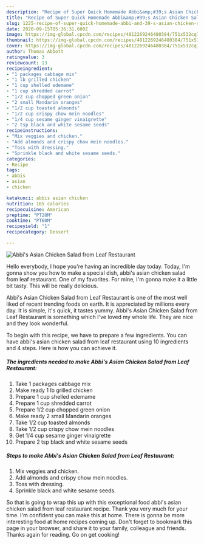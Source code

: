 ```yaml
---
description: "Recipe of Super Quick Homemade Abbi&amp;#39;s Asian Chicken Salad from Leaf Restaurant"
title: "Recipe of Super Quick Homemade Abbi&amp;#39;s Asian Chicken Salad from Leaf Restaurant"
slug: 1225-recipe-of-super-quick-homemade-abbi-and-39-s-asian-chicken-salad-from-leaf-restaurant
date: 2020-09-15T05:36:31.600Z
image: https://img-global.cpcdn.com/recipes/4812269246480384/751x532cq70/abbis-asian-chicken-salad-from-leaf-restaurant-recipe-main-photo.jpg
thumbnail: https://img-global.cpcdn.com/recipes/4812269246480384/751x532cq70/abbis-asian-chicken-salad-from-leaf-restaurant-recipe-main-photo.jpg
cover: https://img-global.cpcdn.com/recipes/4812269246480384/751x532cq70/abbis-asian-chicken-salad-from-leaf-restaurant-recipe-main-photo.jpg
author: Thomas Abbott
ratingvalue: 3
reviewcount: 13
recipeingredient:
- "1 packages cabbage mix"
- "1 lb grilled chicken"
- "1 cup shelled edemame"
- "1 cup shredded carrot"
- "1/2 cup chopped green onion"
- "2 small Mandarin oranges"
- "1/2 cup toasted almonds"
- "1/2 cup crispy chow mein noodles"
- "1/4 cup sesame ginger vinaigrette"
- "2 tsp black and white sesame seeds"
recipeinstructions:
- "Mix veggies and chicken."
- "Add almonds and crispy chow mein noodles."
- "Toss with dressing."
- "Sprinkle black and white sesame seeds."
categories:
- Recipe
tags:
- abbis
- asian
- chicken

katakunci: abbis asian chicken 
nutrition: 165 calories
recipecuisine: American
preptime: "PT28M"
cooktime: "PT60M"
recipeyield: "1"
recipecategory: Dessert

---
```



![Abbi&#39;s Asian Chicken Salad from Leaf Restaurant](https://img-global.cpcdn.com/recipes/4812269246480384/751x532cq70/abbis-asian-chicken-salad-from-leaf-restaurant-recipe-main-photo.jpg)

Hello everybody, I hope you're having an incredible day today. Today, I'm gonna show you how to make a special dish, abbi&#39;s asian chicken salad from leaf restaurant. One of my favorites. For mine, I'm gonna make it a little bit tasty. This will be really delicious.

Abbi&#39;s Asian Chicken Salad from Leaf Restaurant is one of the most well liked of recent trending foods on earth. It is appreciated by millions every day. It is simple, it's quick, it tastes yummy. Abbi&#39;s Asian Chicken Salad from Leaf Restaurant is something which I've loved my whole life. They are nice and they look wonderful.




To begin with this recipe, we have to prepare a few ingredients. You can have abbi&#39;s asian chicken salad from leaf restaurant using 10 ingredients and 4 steps. Here is how you can achieve it.

<!--inarticleads1-->

##### The ingredients needed to make Abbi&#39;s Asian Chicken Salad from Leaf Restaurant:

1. Take 1 packages cabbage mix
1. Make ready 1 lb grilled chicken
1. Prepare 1 cup shelled edemame
1. Prepare 1 cup shredded carrot
1. Prepare 1/2 cup chopped green onion
1. Make ready 2 small Mandarin oranges
1. Take 1/2 cup toasted almonds
1. Take 1/2 cup crispy chow mein noodles
1. Get 1/4 cup sesame ginger vinaigrette
1. Prepare 2 tsp black and white sesame seeds




<!--inarticleads2-->

##### Steps to make Abbi&#39;s Asian Chicken Salad from Leaf Restaurant:

1. Mix veggies and chicken.
1. Add almonds and crispy chow mein noodles.
1. Toss with dressing.
1. Sprinkle black and white sesame seeds.




So that is going to wrap this up with this exceptional food abbi&#39;s asian chicken salad from leaf restaurant recipe. Thank you very much for your time. I'm confident you can make this at home. There is gonna be more interesting food at home recipes coming up. Don't forget to bookmark this page in your browser, and share it to your family, colleague and friends. Thanks again for reading. Go on get cooking!
